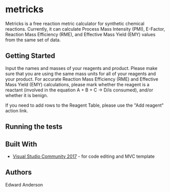 # metricks

Metricks is a free reaction metric calculator for synthetic chemical reactions. Currently, it can calculate Process Mass Intensity (PMI), E-Factor, Reaction Mass Efficiency (RME), and Effective Mass Yield (EMY) values from the same set of data.

## Getting Started

Input the names and masses of your reagents and product. Please make sure that you are using the same mass units for all of your reagents and your product. For accurate Reaction Mass Efficiency (RME) and Effective Mass Yield (EMY) calculations, please mark whether the reagent is a reactant (involved in the equation A + B + C -> D/is consumed), and/or whether it is benign.

If you need to add rows to the Reagent Table, please use the "Add reagent" action link. 

## Running the tests



## Built With

* [Visual Studio Community 2017](https://visualstudio.microsoft.com/vs/community/) - for code editing and MVC template

## Authors

Edward Anderson
